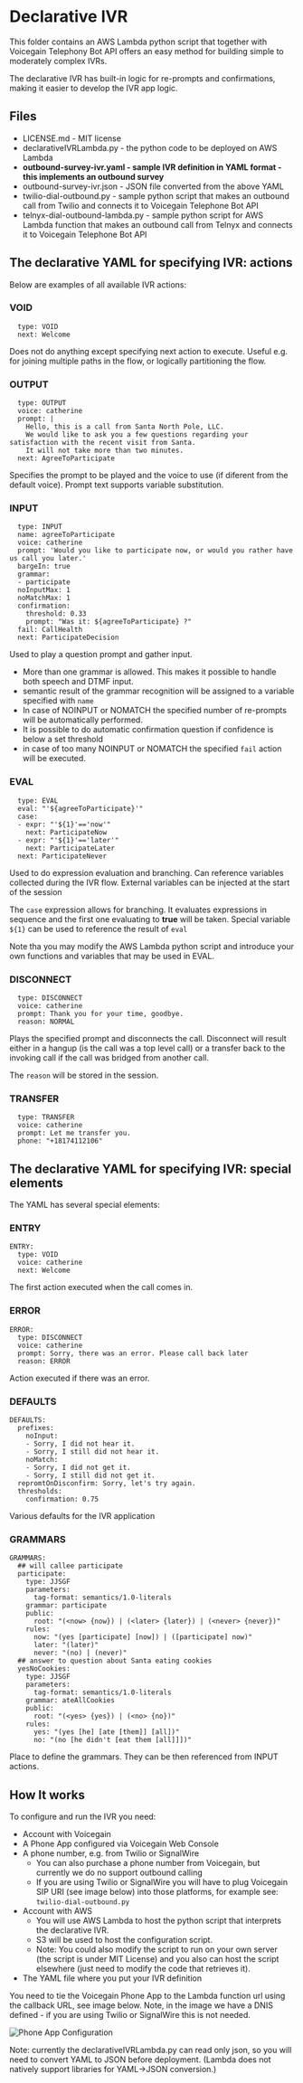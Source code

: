 # Declarative IVR

This folder contains an AWS Lambda python script that together with Voicegain Telephony Bot API offers an easy method for building simple to moderately complex IVRs. 

The declarative IVR has built-in logic for re-prompts and confirmations, making it easier to develop the IVR app logic.

## Files
* LICENSE.md - MIT license
* declarativeIVRLambda.py - the python code to be deployed on AWS Lambda
* **outbound-survey-ivr.yaml - sample IVR definition in YAML format - this implements an outbound survey**
* outbound-survey-ivr.json - JSON file converted from the above YAML  
* twilio-dial-outbound.py - sample python script that makes an outbound call from Twilio and connects it to Voicegain Telephone Bot API
* telnyx-dial-outbound-lambda.py - sample python script for AWS Lambda function that makes an outbound call from Telnyx and connects it to Voicegain Telephone Bot API

## The declarative YAML for specifying IVR: actions

Below are examples of all available IVR actions:

### VOID
```
  type: VOID
  next: Welcome
```
Does not do anything except specifying next action to execute. Useful e.g. for joining multiple paths in the flow, or logically partitioning the flow.

### OUTPUT
```
  type: OUTPUT
  voice: catherine
  prompt: |
    Hello, this is a call from Santa North Pole, LLC. 
    We would like to ask you a few questions regarding your satisfaction with the recent visit from Santa. 
    It will not take more than two minutes.  
  next: AgreeToParticipate
```
Specifies the prompt to be played and the voice to use (if diferent from the default voice).
Prompt text supports variable substitution.

### INPUT
```
  type: INPUT
  name: agreeToParticipate
  voice: catherine
  prompt: 'Would you like to participate now, or would you rather have us call you later.'
  bargeIn: true
  grammar: 
  - participate
  noInputMax: 1
  noMatchMax: 1
  confirmation:
    threshold: 0.33
    prompt: "Was it: ${agreeToParticipate} ?"
  fail: CallHealth
  next: ParticipateDecision  
```
Used to play a question prompt and gather input.
* More than one grammar is allowed. This makes it possible to handle both speech and DTMF input.
* semantic result of the grammar recognition will be assigned to a variable specified with `name`
* In case of NOINPUT or NOMATCH the specified number of re-prompts will be automatically performed.
* It is possible to do automatic confirmation question if confidence is below a set threshold
* in case of too many NOINPUT or NOMATCH  the specified  `fail` action will be executed.

### EVAL
```
  type: EVAL
  eval: "'${agreeToParticipate}'"
  case:
  - expr: "'${1}'=='now'"
    next: ParticipateNow
  - expr: "'${1}'=='later'"
    next: ParticipateLater
  next: ParticipateNever
```

Used to do expression evaluation and branching. Can reference variables collected during the IVR flow. External variables can be injected at the start of the session

The `case` expression allows for branching. It evaluates expressions in sequence and the first one evaluating to **true** will be taken. Special variable `${1}` can be used to reference the result of `eval`

Note tha you may modify the AWS Lambda python script and introduce your own functions and variables that may be used in EVAL.

### DISCONNECT
```
  type: DISCONNECT
  voice: catherine
  prompt: Thank you for your time, goodbye.
  reason: NORMAL
```
Plays the specified prompt and disconnects the call. Disconnect will result either in a hangup (is the call was a top level call) or a transfer back to the invoking call if the call was bridged from another call.

The `reason` will be stored in the session.

### TRANSFER
```
  type: TRANSFER
  voice: catherine
  prompt: Let me transfer you.
  phone: "+18174112106"
```


## The declarative YAML for specifying IVR: special elements

The YAML has several special elements:

### ENTRY
```
ENTRY:
  type: VOID
  voice: catherine
  next: Welcome
```
The first action executed when the call comes in.

### ERROR
```
ERROR:
  type: DISCONNECT
  voice: catherine
  prompt: Sorry, there was an error. Please call back later
  reason: ERROR
```

Action executed if there was an error.

### DEFAULTS
```
DEFAULTS:
  prefixes:
    noInput:
    - Sorry, I did not hear it.
    - Sorry, I still did not hear it.
    noMatch:
    - Sorry, I did not get it.
    - Sorry, I still did not get it.
  repromtOnDisconfirm: Sorry, let's try again.
  thresholds:
    confirmation: 0.75
```
Various defaults for the IVR application

### GRAMMARS
```
GRAMMARS:
  ## will callee participate
  participate:
    type: JJSGF
    parameters:
      tag-format: semantics/1.0-literals
    grammar: participate
    public:
      root: "(<now> {now}) | (<later> {later}) | (<never> {never})"
    rules:
      now: "(yes [participate] [now]) | ([participate] now)"
      later: "(later)"
      never: "(no) | (never)"
  ## answer to question about Santa eating cookies
  yesNoCookies:
    type: JJSGF
    parameters:
      tag-format: semantics/1.0-literals
    grammar: ateAllCookies
    public:
      root: "(<yes> {yes}) | (<no> {no})"
    rules:
      yes: "(yes [he] [ate [them]] [all])"
      no: "(no [he didn't [eat them [all]]])" 
```
Place to define the grammars. They can be then referenced from INPUT actions.

## How It works

To configure and run the IVR you need:
* Account with Voicegain
* A Phone App configured via Voicegain Web Console
* A phone number, e.g. from Twilio or SignalWire
  * You can also purchase a phone number from Voicegain, but currently we do no support outbound calling
  * If you are using Twilio or SignalWire you will have to plug Voicegain SIP URI (see image below) into those platforms, for example see: `twilio-dial-outbound.py`
* Account with AWS
    * You will use AWS Lambda to host the python script that interprets the declarative IVR.
    * S3 will be used to host the configuration script. 
    * Note: You could also modify the script to run on your own server (the script is under MIT License) and you also can host the script elsewhere (just need to modify the code that retrieves it).
* The YAML file where you put your IVR definition

You need to tie the Voicegain Phone App to the Lambda function url using the callback URL, see image below. Note, in the image we have a DNIS defined - if you are using Twilio or SignalWire this is not needed.

![Phone App Configuration](AIVR-App-Config.PNG)

Note: currently the declarativeIVRLambda.py can read only json, so you will need to convert YAML to JSON before deployment. (Lambda does not natively support libraries for YAML->JSON conversion.)
